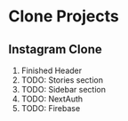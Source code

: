 # Clone Projects


## Instagram Clone 

1. Finished Header
2. TODO: Stories section
3. TODO: Sidebar section
4. TODO: NextAuth
5. TODO: Firebase 
